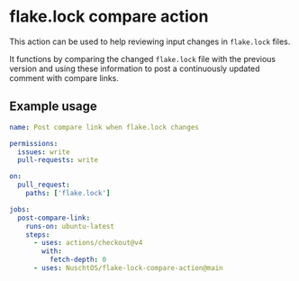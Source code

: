 # flake.lock compare action

This action can be used to help reviewing input changes in `flake.lock` files.

It functions by comparing the changed `flake.lock` file with the previous version
and using these information to post a continuously updated comment with compare links.

## Example usage

```yaml
name: Post compare link when flake.lock changes

permissions:
  issues: write
  pull-requests: write

on:
  pull_request:
    paths: ['flake.lock']

jobs:
  post-compare-link:
    runs-on: ubuntu-latest
    steps:
      - uses: actions/checkout@v4
        with:
          fetch-depth: 0
      - uses: NuschtOS/flake-lock-compare-action@main
```
